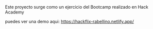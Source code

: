 
Este proyecto surge como un ejercicio del Bootcamp realizado en Hack Academy 

puedes ver una demo aqui: https://hackflix-rabellino.netlify.app/
